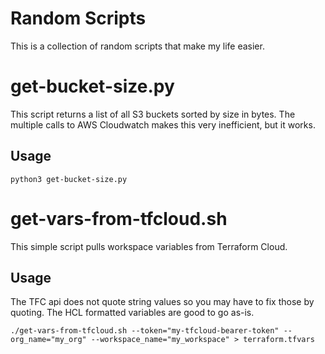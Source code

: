 # Random Scripts
This is a collection of random scripts that make my life easier.

# get-bucket-size.py
This script returns a list of all S3 buckets sorted by size in bytes. The multiple calls to AWS Cloudwatch makes this very inefficient, but it works.

## Usage

```
python3 get-bucket-size.py
```

# get-vars-from-tfcloud.sh
This simple script pulls workspace variables from Terraform Cloud.

## Usage
The TFC api does not quote string values so you may have to fix
those by quoting. The HCL formatted variables are good to go as-is.
```
./get-vars-from-tfcloud.sh --token="my-tfcloud-bearer-token" --org_name="my_org" --workspace_name="my_workspace" > terraform.tfvars
```
